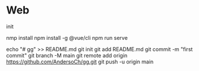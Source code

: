 # Web

init 

nmp install
npm install -g @vue/cli
npm run serve

echo "# gg" >> README.md
git init
git add README.md
git commit -m "first commit"
git branch -M main
git remote add origin https://github.com/AndersoCh/gg.git
git push -u origin main
